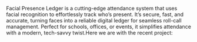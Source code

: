 Facial Presence Ledger is a cutting-edge attendance system that uses facial recognition to effortlessly track who’s present. It’s secure, fast, and accurate, turning faces into a reliable digital ledger for seamless roll-call management. Perfect for schools, offices, or events, it simplifies attendance with a modern, tech-savvy twist.Here we are with the recent project: